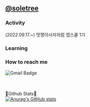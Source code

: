 ## [@soletree](https://github.com/soletree)


### Activity
(2022.09.17.~) 멋쟁이사자처럼 앱스쿨 1기 

### Learning



### How to reach me
![Gmail Badge](https://img.shields.io/badge/Gmail-d14836?style=flat-square&logo=Gmail&logoColor=white&link=mailto:hmheo128@gmail.com)


<br><br>
🌲Github Stats🌲
<bt><br>
[![Anurag's GitHub stats](https://github-readme-stats.vercel.app/api?username=soletree)](https://github.com/anuraghazra/github-readme-stats)


<!--
**soletree/soletree** is a ✨ _special_ ✨ repository because its `README.md` (this file) appears on your GitHub profile.

Here are some ideas to get you started:

- 🔭 I’m currently working on ...
- 🌱 I’m currently learning ...
- 👯 I’m looking to collaborate on ...
- 🤔 I’m looking for help with ...
- 💬 Ask me about ...
- 📫 How to reach me: ...
- 😄 Pronouns: ...
- ⚡ Fun fact: ...
-->
